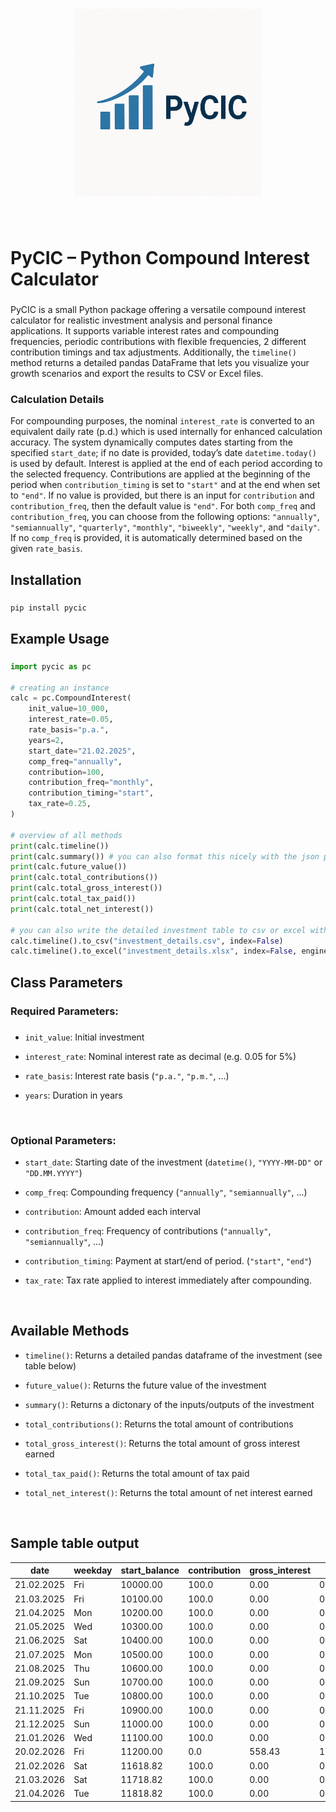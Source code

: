 <h1 align="center">
<img src="/assets/pycic_logo.png" width="300">
</h1><br>

<h1 align="left">PyCIC – Python Compound Interest Calculator</h1>

###

PyCIC is a small Python package offering a versatile compound interest calculator for realistic investment analysis and personal finance applications. It supports variable interest rates and compounding frequencies, periodic contributions with flexible frequencies, 2 different contribution timings and tax adjustments. Additionally, the `timeline()` method returns a detailed pandas DataFrame that lets you visualize your growth scenarios and export the results to CSV or Excel files.

### **Calculation Details**

For compounding purposes, the nominal `interest_rate` is converted to an equivalent daily rate (p.d.) which is used internally for enhanced calculation accuracy. The system dynamically computes dates starting from the specified `start_date`; if no date is provided, today’s date `datetime.today()` is used by default. Interest is applied at the end of each period according to the selected frequency. Contributions are applied at the beginning of the period when `contribution_timing` is set to `"start"` and at the end when set to `"end"`. If no value is provided, but there is an input for `contribution` and `contribution_freq`, then the default value is `"end"`. For both `comp_freq` and `contribution_freq`, you can choose from the following options: `"annually"`, `"semiannually"`, `"quarterly"`, `"monthly"`, `"biweekly"`, `"weekly"`, and `"daily"`. If no `comp_freq` is provided, it is automatically determined based on the given `rate_basis`.

###

<h2 align="left">Installation</h2>

###

```bash
pip install pycic
```

###

<h2 align="left">Example Usage</h2>

###

```python
import pycic as pc

# creating an instance
calc = pc.CompoundInterest(
    init_value=10_000,
    interest_rate=0.05,
    rate_basis="p.a.",
    years=2,
    start_date="21.02.2025",
    comp_freq="annually",
    contribution=100,
    contribution_freq="monthly",
    contribution_timing="start",
    tax_rate=0.25,
)

# overview of all methods
print(calc.timeline())
print(calc.summary()) # you can also format this nicely with the json package
print(calc.future_value())
print(calc.total_contributions())
print(calc.total_gross_interest())
print(calc.total_tax_paid())
print(calc.total_net_interest())

# you can also write the detailed investment table to csv or excel with pandas
calc.timeline().to_csv("investment_details.csv", index=False)
calc.timeline().to_excel("investment_details.xlsx", index=False, engine="openpyxl")
```

###

<h2 align="left">Class Parameters</h2>

###

<h3 align="left">Required Parameters:</h2>

###

- `init_value`: Initial investment

- `interest_rate`: Nominal interest rate as decimal (e.g. 0.05 for 5%)

- `rate_basis`: Interest rate basis (`"p.a."`, `"p.m."`, ...)

- `years`: Duration in years

<br>

<h3 align="left">Optional Parameters:</h2>

- `start_date`: Starting date of the investment (`datetime()`, `"YYYY-MM-DD"` or `"DD.MM.YYYY"`)

- `comp_freq`: Compounding frequency (`"annually"`, `"semiannually"`, ...)

- `contribution`: Amount added each interval

- `contribution_freq`: Frequency of contributions (`"annually"`, `"semiannually"`, ...)

- `contribution_timing`: Payment at start/end of period. (`"start"`, `"end"`)

- `tax_rate`: Tax rate applied to interest immediately after compounding.

<br>

<h2 align="left">Available Methods</h2>

- `timeline()`: Returns a detailed pandas dataframe of the investment (see table below)

- `future_value()`: Returns the future value of the investment

- `summary()`: Returns a dictonary of the inputs/outputs of the investment

- `total_contributions()`: Returns the total amount of contributions

- `total_gross_interest()`: Returns the total amount of gross interest earned

- `total_tax_paid()`: Returns the total amount of tax paid

- `total_net_interest()`: Returns the total amount of net interest earned

<br>

## Sample table output

| date       | weekday | start_balance | contribution | gross_interest | tax    | net_interest | end_balance |
| ---------- | ------- | ------------- | ------------ | -------------- | ------ | ------------ | ----------- |
| 21.02.2025 | Fri     | 10000.00      | 100.0        | 0.00           | 0.00   | 0.00         | 10100.00    |
| 21.03.2025 | Fri     | 10100.00      | 100.0        | 0.00           | 0.00   | 0.00         | 10200.00    |
| 21.04.2025 | Mon     | 10200.00      | 100.0        | 0.00           | 0.00   | 0.00         | 10300.00    |
| 21.05.2025 | Wed     | 10300.00      | 100.0        | 0.00           | 0.00   | 0.00         | 10400.00    |
| 21.06.2025 | Sat     | 10400.00      | 100.0        | 0.00           | 0.00   | 0.00         | 10500.00    |
| 21.07.2025 | Mon     | 10500.00      | 100.0        | 0.00           | 0.00   | 0.00         | 10600.00    |
| 21.08.2025 | Thu     | 10600.00      | 100.0        | 0.00           | 0.00   | 0.00         | 10700.00    |
| 21.09.2025 | Sun     | 10700.00      | 100.0        | 0.00           | 0.00   | 0.00         | 10800.00    |
| 21.10.2025 | Tue     | 10800.00      | 100.0        | 0.00           | 0.00   | 0.00         | 10900.00    |
| 21.11.2025 | Fri     | 10900.00      | 100.0        | 0.00           | 0.00   | 0.00         | 11000.00    |
| 21.12.2025 | Sun     | 11000.00      | 100.0        | 0.00           | 0.00   | 0.00         | 11100.00    |
| 21.01.2026 | Wed     | 11100.00      | 100.0        | 0.00           | 0.00   | 0.00         | 11200.00    |
| 20.02.2026 | Fri     | 11200.00      | 0.0          | 558.43         | 139.61 | 418.82       | 11618.82    |
| 21.02.2026 | Sat     | 11618.82      | 100.0        | 0.00           | 0.00   | 0.00         | 11718.82    |
| 21.03.2026 | Sat     | 11718.82      | 100.0        | 0.00           | 0.00   | 0.00         | 11818.82    |
| 21.04.2026 | Tue     | 11818.82      | 100.0        | 0.00           | 0.00   | 0.00         | 11918.82    |

